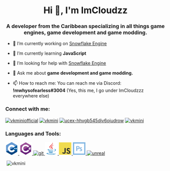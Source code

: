 <h1 align="center">Hi 👋, I'm ImCloudzz</h1>
<h3 align="center">A developer from the Caribbean specializing in all things game engines, game development and game modding.</h3>

- 🔭 I’m currently working on [Snowflake Engine](https://github.com/ImCloudzzz/SnowflakeEngine.git)

- 🌱 I’m currently learning **JavaScript**

- 🤝 I’m looking for help with [Snowflake Engine](https://github.com/ImCloudzzz/SnowflakeEngine.git)

- 💬 Ask me about **game development and game modding.**

- 📫 How to reach me: You can reach me via Discord: **!mwhysofearless#3004** (Yes, this me, I go under ImCloudzzz everywhere else)

<h3 align="left">Connect with me:</h3>
<p align="left">
<a href="https://twitter.com/ImCloudzz" target="blank"><img align="center" src="https://raw.githubusercontent.com/rahuldkjain/github-profile-readme-generator/master/src/images/icons/Social/twitter.svg" alt="vkminiofficial" height="30" width="40" /></a>
<a href="https://stackoverflow.com/users/vkmini" target="blank"><img align="center" src="https://raw.githubusercontent.com/rahuldkjain/github-profile-readme-generator/master/src/images/icons/Social/stack-overflow.svg" alt="vkmini" height="30" width="40" /></a>
<a href="https://www.youtube.com/channel/UCeX-HHvGB545dJv6ojuDrOw" target="blank"><img align="center" src="https://raw.githubusercontent.com/rahuldkjain/github-profile-readme-generator/master/src/images/icons/Social/youtube.svg" alt="ucex-hhvgb545djv6ojudrow" height="30" width="40" /></a>
<a href="https://www.leetcode.com/vkmini" target="blank"><img align="center" src="https://raw.githubusercontent.com/rahuldkjain/github-profile-readme-generator/master/src/images/icons/Social/leet-code.svg" alt="vkmini" height="30" width="40" /></a>
</p>

<h3 align="left">Languages and Tools:</h3>
<p align="left"> <a href="https://www.w3schools.com/cpp/" target="_blank" rel="noreferrer"> <img src="https://raw.githubusercontent.com/devicons/devicon/master/icons/cplusplus/cplusplus-original.svg" alt="cplusplus" width="40" height="40"/> </a> <a href="https://www.w3schools.com/cs/" target="_blank" rel="noreferrer"> <img src="https://raw.githubusercontent.com/devicons/devicon/master/icons/csharp/csharp-original.svg" alt="csharp" width="40" height="40"/> </a> <a href="https://git-scm.com/" target="_blank" rel="noreferrer"> <img src="https://www.vectorlogo.zone/logos/git-scm/git-scm-icon.svg" alt="git" width="40" height="40"/> </a> <a href="https://www.java.com" target="_blank" rel="noreferrer"> <img src="https://raw.githubusercontent.com/devicons/devicon/master/icons/java/java-original.svg" alt="java" width="40" height="40"/> </a> <a href="https://developer.mozilla.org/en-US/docs/Web/JavaScript" target="_blank" rel="noreferrer"> <img src="https://raw.githubusercontent.com/devicons/devicon/master/icons/javascript/javascript-original.svg" alt="javascript" width="40" height="40"/> </a> <a href="https://www.photoshop.com/en" target="_blank" rel="noreferrer"> <img src="https://raw.githubusercontent.com/devicons/devicon/master/icons/photoshop/photoshop-line.svg" alt="photoshop" width="40" height="40"/> </a> <a href="https://unrealengine.com/" target="_blank" rel="noreferrer"> <img src="https://raw.githubusercontent.com/kenangundogan/fontisto/036b7eca71aab1bef8e6a0518f7329f13ed62f6b/icons/svg/brand/unreal-engine.svg" alt="unreal" width="40" height="40"/> </a> </p>

<p>&nbsp;<img align="center" src="https://github-readme-stats.vercel.app/api?username=vkmini&show_icons=true&locale=en" alt="vkmini" /></p>
